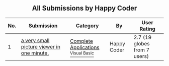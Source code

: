 ﻿<div align="center">

## All Submissions by Happy Coder

</div>

No.  | Submission | Category | By   | User Rating
---- | ---------- | -------- | ---- | -----------
1 | [a very small picture viewer in one minute\.<br />](https://github.com/Planet-Source-Code/happy-coder-a-very-small-picture-viewer-in-one-minute__1-2487) | [Complete Applications<br /><sup>Visual Basic</sup>](../ByCategory/complete-applications__1-27.md) | Happy Coder | 2.7 (19 globes from 7 users)
